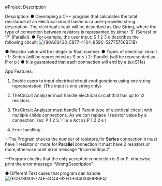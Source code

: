 #Project Description

Description:
 ● Developing a C++ program that calculates the total resistance of an
 electrical circuit based on a user-provided string description. The electrical
 circuit will be described as One String, where the type of connection between
 resistors is represented by either 'S' (Series) or 'P' (Parallel).
 ● For example, the user input: S 1 2 3 e describes the following circuit:
 ![{80A03430-E877-4104-859C-52775756BE1B}](https://github.com/user-attachments/assets/159423ad-39f3-4c00-85a3-a4980e8b3c8a)
 
 ● Resistor value will be integer or float number.
 ● Types of electrical circuit :
 1- Series (will be represented as S or s )
 2- Parallel (will be represented as P or p )
 ● It is guaranteed that each connection will end by e (ex:S11e)

App Features:
 1. Enable users to input electrical circuit configurations using one string
 representation.
 (The input is one string only)
 2. TheCircuit Analyzer must handle electrical circuit that has up to
 12 resistors.
 3. TheCircuit Analyzer must handle 1 Parent type of electrical circuit with
 multiple childs connections, As we can replace 1 resistor value by a
 connection.
 (ex: P 1 2 S 1 1 e e Act as P 1 2 2 e )

 4. Error handling:

 --The Program checks the number of resistors,for **Series**
 connection it must have 1 resistor or more,for **Parallel** connection
 it must have 2 resistors or more,otherwise print error message “IncorrectInput”.

 --Program checks that the only accepted connection is S or P,
 otherwise print the error message “WrongDescription”.
 
 ● Different Test cases that program can handle:
 ![{EC978D30-724E-4C44-92FD-63403489B6F4}](https://github.com/user-attachments/assets/1139b053-c2a4-440d-b092-778b1cd7f09e)
